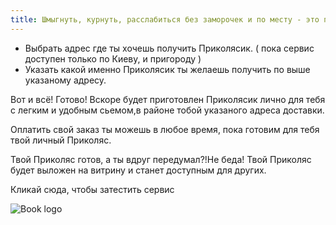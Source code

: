 ```yaml
---
title: Шмыгнуть, курнуть, расслабиться без заморочек и по месту - это просто!
---
```


<ul>
<li>Выбрать адрес где ты хочешь получить Приколясик. ( пока сервис доступен только по Киеву, и пригороду )</li>
<li>Указать какой именно Приколясик ты желаешь получить по выше указаному адресу.</li>
</ul>

Вот и всё! Готово! Вскоре будет приготовлен Приколясик лично для тебя с легким и удобным сьемом,в районе тобой указаного адреса доставки. 

Оплатить свой заказ ты можешь  в любое время, пока  готовим для тебя твой личный Приколяс.

Твой Приколяс готов, а ты вдруг передумал?!Не беда! Твой Приколяс будет выложен на витрину и станет доступным для других.

Кликай сюда, чтобы затестить сервис

![Book logo](/shmig.store/assets/logo.png)